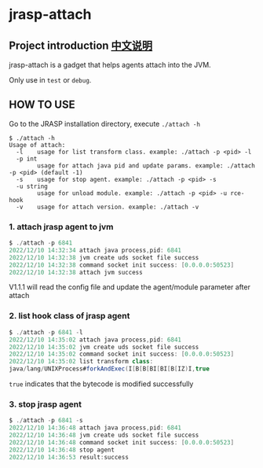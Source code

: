 # jrasp-attach

## Project introduction [中文说明](README_ch.md)
jrasp-attach is a gadget that helps agents attach into the JVM.

Only use in `test` or `debug`.

## HOW TO USE

Go to the JRASP installation directory, execute `./attach -h`

```shell
$ ./attach -h
Usage of attach:
  -l    usage for list transform class. example: ./attach -p <pid> -l
  -p int
        usage for attach java pid and update params. example: ./attach -p <pid> (default -1)
  -s    usage for stop agent. example: ./attach -p <pid> -s
  -u string
        usage for unload module. example: ./attach -p <pid> -u rce-hook
  -v    usage for attach version. example: ./attach -v
```

### 1. attach jrasp agent to jvm
```java
$ ./attach -p 6841
2022/12/10 14:32:34 attach java process,pid: 6841
2022/12/10 14:32:38 jvm create uds socket file success
2022/12/10 14:32:38 command socket init success: [0.0.0.0:50523]
2022/12/10 14:32:38 attach jvm success
```
V1.1.1 will read the config file and update the agent/module parameter after attach

### 2. list hook class of jrasp agent
```java
$ ./attach -p 6841 -l
2022/12/10 14:35:02 attach java process,pid: 6841
2022/12/10 14:35:02 jvm create uds socket file success
2022/12/10 14:35:02 command socket init success: [0.0.0.0:50523]
2022/12/10 14:35:02 list transform class:
java/lang/UNIXProcess#forkAndExec(I[B[B[BI[BI[B[IZ)I,true
```
`true` indicates that the bytecode is modified successfully

### 3. stop jrasp agent
```java
$ ./attach -p 6841 -s
2022/12/10 14:36:48 attach java process,pid: 6841
2022/12/10 14:36:48 jvm create uds socket file success
2022/12/10 14:36:48 command socket init success: [0.0.0.0:50523]
2022/12/10 14:36:48 stop agent
2022/12/10 14:36:53 result:success
```
